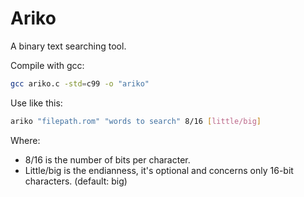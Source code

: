 Ariko
=====

A binary text searching tool.

Compile with gcc: 
```bash
gcc ariko.c -std=c99 -o "ariko"
```

Use like this: 
```bash
ariko "filepath.rom" "words to search" 8/16 [little/big]
```

Where:
* 8/16 is the number of bits per character. 
* Little/big is the endianness, it's optional and concerns only 16-bit characters. (default: big)
